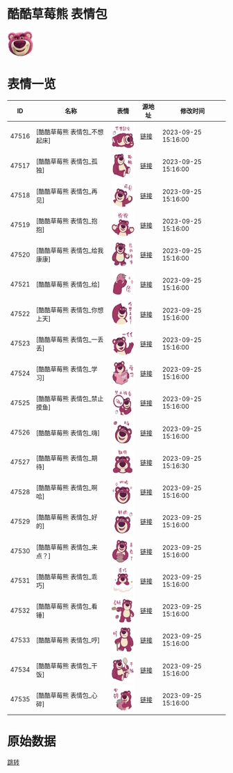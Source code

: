 # 酷酷草莓熊 表情包

<img src="./cover.png" height="60" alt="cover" />

# 表情一览

|ID|名称|表情|源地址|修改时间|
|----|----|----|----|----|
|47516|[酷酷草莓熊 表情包_不想起床]|<img src="./pic/047516_%5B酷酷草莓熊 表情包_不想起床%5D.png" height="60" alt="不想起床"/>|[链接](https://i0.hdslb.com/bfs/garb/95b7d13323fa17993759882c294a997adf7dece9.png)|2023-09-25 15:16:00|
|47517|[酷酷草莓熊 表情包_孤独]|<img src="./pic/047517_%5B酷酷草莓熊 表情包_孤独%5D.png" height="60" alt="孤独"/>|[链接](https://i0.hdslb.com/bfs/garb/89e91b001052e856d25acd243fe60aa0101642e1.png)|2023-09-25 15:16:00|
|47518|[酷酷草莓熊 表情包_再见]|<img src="./pic/047518_%5B酷酷草莓熊 表情包_再见%5D.png" height="60" alt="再见"/>|[链接](https://i0.hdslb.com/bfs/garb/d3f35bf08d81aa6b8a163f5211ce78e3f4688b56.png)|2023-09-25 15:16:00|
|47519|[酷酷草莓熊 表情包_抱抱]|<img src="./pic/047519_%5B酷酷草莓熊 表情包_抱抱%5D.png" height="60" alt="抱抱"/>|[链接](https://i0.hdslb.com/bfs/garb/e8364ab96fe4fe1df3872162e678b1de9bf5f164.png)|2023-09-25 15:16:00|
|47520|[酷酷草莓熊 表情包_给我康康]|<img src="./pic/047520_%5B酷酷草莓熊 表情包_给我康康%5D.png" height="60" alt="给我康康"/>|[链接](https://i0.hdslb.com/bfs/garb/1bbe6850b21cd7c53d05e5089f7e088edf9847a8.png)|2023-09-25 15:16:00|
|47521|[酷酷草莓熊 表情包_给]|<img src="./pic/047521_%5B酷酷草莓熊 表情包_给%5D.png" height="60" alt="给"/>|[链接](https://i0.hdslb.com/bfs/garb/3acc2b21c678b852f18a542ea73bc0a0113e51e5.png)|2023-09-25 15:16:00|
|47522|[酷酷草莓熊 表情包_你想上天]|<img src="./pic/047522_%5B酷酷草莓熊 表情包_你想上天%5D.png" height="60" alt="你想上天"/>|[链接](https://i0.hdslb.com/bfs/garb/691f3b07280241b4a61b31da36312383bf7dfb29.png)|2023-09-25 15:16:00|
|47523|[酷酷草莓熊 表情包_一丢丢]|<img src="./pic/047523_%5B酷酷草莓熊 表情包_一丢丢%5D.png" height="60" alt="一丢丢"/>|[链接](https://i0.hdslb.com/bfs/garb/75dd7ce2d0f0832a7af0c87344ef9e4d226b3383.png)|2023-09-25 15:16:00|
|47524|[酷酷草莓熊 表情包_学习]|<img src="./pic/047524_%5B酷酷草莓熊 表情包_学习%5D.png" height="60" alt="学习"/>|[链接](https://i0.hdslb.com/bfs/garb/ee06260d95c8fbe798568bdc7ec3517ac8a91df6.png)|2023-09-25 15:16:00|
|47525|[酷酷草莓熊 表情包_禁止摸鱼]|<img src="./pic/047525_%5B酷酷草莓熊 表情包_禁止摸鱼%5D.png" height="60" alt="禁止摸鱼"/>|[链接](https://i0.hdslb.com/bfs/garb/6e3accb75c8c30dbbbe7d18f02cef3ff19eb3216.png)|2023-09-25 15:16:00|
|47526|[酷酷草莓熊 表情包_嗨]|<img src="./pic/047526_%5B酷酷草莓熊 表情包_嗨%5D.png" height="60" alt="嗨"/>|[链接](https://i0.hdslb.com/bfs/garb/7aed52194eebc05574d5037601dd2cf4cb177a2c.png)|2023-09-25 15:16:00|
|47527|[酷酷草莓熊 表情包_期待]|<img src="./pic/047527_%5B酷酷草莓熊 表情包_期待%5D.png" height="60" alt="期待"/>|[链接](https://i0.hdslb.com/bfs/garb/4897f3349d7c7e0c37d86bb3038d3f397f651556.png)|2023-09-25 15:16:30|
|47528|[酷酷草莓熊 表情包_啊哈]|<img src="./pic/047528_%5B酷酷草莓熊 表情包_啊哈%5D.png" height="60" alt="啊哈"/>|[链接](https://i0.hdslb.com/bfs/garb/8d1214d7f6e426b0e24674d71fd8f9357e09cdc5.png)|2023-09-25 15:16:00|
|47529|[酷酷草莓熊 表情包_好的]|<img src="./pic/047529_%5B酷酷草莓熊 表情包_好的%5D.png" height="60" alt="好的"/>|[链接](https://i0.hdslb.com/bfs/garb/0eae3a0004e770bd999d41c9d0f86f38014ee8c2.png)|2023-09-25 15:16:00|
|47530|[酷酷草莓熊 表情包_来点？]|<img src="./pic/047530_%5B酷酷草莓熊 表情包_来点？%5D.png" height="60" alt="来点？"/>|[链接](https://i0.hdslb.com/bfs/garb/9a5b013c1e69c3e2f840b6575d2ff983507c0c21.png)|2023-09-25 15:16:00|
|47531|[酷酷草莓熊 表情包_乖巧]|<img src="./pic/047531_%5B酷酷草莓熊 表情包_乖巧%5D.png" height="60" alt="乖巧"/>|[链接](https://i0.hdslb.com/bfs/garb/dda294963012a16f077f720c8dd3eb6fc97a3b0a.png)|2023-09-25 15:16:00|
|47532|[酷酷草莓熊 表情包_看锤]|<img src="./pic/047532_%5B酷酷草莓熊 表情包_看锤%5D.png" height="60" alt="看锤"/>|[链接](https://i0.hdslb.com/bfs/garb/0f9b682cf3fcf31d0466a03b5b45eb8c0d0f16d4.png)|2023-09-25 15:16:00|
|47533|[酷酷草莓熊 表情包_哼]|<img src="./pic/047533_%5B酷酷草莓熊 表情包_哼%5D.png" height="60" alt="哼"/>|[链接](https://i0.hdslb.com/bfs/garb/793daa7869ddde29a0fd65648b23c834f0de67a5.png)|2023-09-25 15:16:00|
|47534|[酷酷草莓熊 表情包_干饭]|<img src="./pic/047534_%5B酷酷草莓熊 表情包_干饭%5D.png" height="60" alt="干饭"/>|[链接](https://i0.hdslb.com/bfs/garb/0e1ea6bae1e96801863038ff074d2eda3d5f4f9f.png)|2023-09-25 15:16:00|
|47535|[酷酷草莓熊 表情包_心碎]|<img src="./pic/047535_%5B酷酷草莓熊 表情包_心碎%5D.png" height="60" alt="心碎"/>|[链接](https://i0.hdslb.com/bfs/garb/2ac4615db2a9598d82641dc3510f612cd8f15d06.png)|2023-09-25 15:16:00|

# 原始数据

[跳转](./raw.json)

